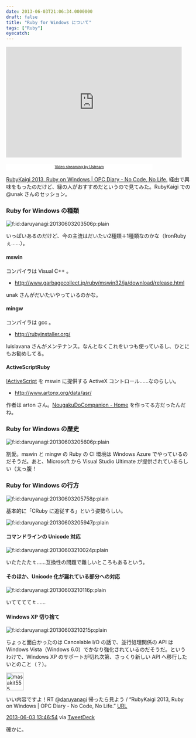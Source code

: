 ```yaml
---
date: 2013-06-03T21:06:34.0000000
draft: false
title: "Ruby for Windows について"
tags: ["Ruby"]
eyecatch: 
---
```

<p><iframe width="480" height="302" src="http://www.ustream.tv/embed/recorded/33569275?v=3&amp;wmode=direct" scrolling="no" frameborder="0" style="border: 0px none transparent;">    </iframe><br />
<br /><a href="http://www.ustream.tv/" style="padding: 2px 0px 4px; width: 400px; background: #ffffff; display: block; color: #000000; font-weight: normal; font-size: 10px; text-decoration: underline; text-align: center;" target="_blank">Video streaming by Ustream</a></p><p><a href="http://opcdiary.net/?p=26717">RubyKaigi 2013, Ruby on Windows | OPC Diary - No Code, No Life.</a> 経由で興味をもったのだけど、緑の人がおすすめだというので見てみた。RubyKaigi での @unak さんのセッション。</p>


<div class="section">
<h3>Ruby for Windows の種類</h3>
<p><span itemscope itemtype="http://schema.org/Photograph"><img src="20130603203506.png" alt="f:id:daruyanagi:20130603203506p:plain" title="f:id:daruyanagi:20130603203506p:plain" class="hatena-fotolife" itemprop="image"></span></p><p>いっぱいあるのだけど、今の主流はだいたい2種類＋1種類なのかな（IronRubyぇ……）。</p>

<div class="section">
<h4>mswin</h4>
<p>コンパイラは Visual C++ 。</p>

<ul>
<li><a href="http://www.garbagecollect.jp/ruby/mswin32/ja/download/release.html">http://www.garbagecollect.jp/ruby/mswin32/ja/download/release.html</a></li>
</ul><p>unak さんがだいたいやっているのかな。</p>

</div>
<div class="section">
<h4>mingw</h4>
<p>コンパイラは gcc 。</p>

<ul>
<li><a href="http://rubyinstaller.org/">http://rubyinstaller.org/</a></li>
</ul><p>luislavana さんがメンテナンス。なんとなくこれをいつも使っているし、ひとにもお勧めしてる。</p>

</div>
<div class="section">
<h4>ActiveScriptRuby</h4>
<p><a href="http://msdn.microsoft.com/ja-jp/library/cc409804.aspx">IActiveScript</a> を mswin に提供する ActiveX コントロール……なのらしい。</p>

<ul>
<li><a href="http://www.artonx.org/data/asr/">http://www.artonx.org/data/asr/</a></li>
</ul><p>作者は arton さん。<a href="http://nougakudo.codeplex.com/">NougakuDoCompanion - Home</a> を作ってる方だったんだね。</p>

</div>
</div>
<div class="section">
<h3>Ruby for Windows の歴史</h3>
<p><span itemscope itemtype="http://schema.org/Photograph"><img src="20130603205606.png" alt="f:id:daruyanagi:20130603205606p:plain" title="f:id:daruyanagi:20130603205606p:plain" class="hatena-fotolife" itemprop="image"></span></p><p>割愛。mswin と mingw の Ruby の CI 環境は Windows Azure でやっているのだそうだ。あと、Microsoft から Visual Studio Ultimate が提供されているらしい（太っ腹！</p>

</div>
<div class="section">
<h3>Ruby for Windows の行方</h3>
<p><span itemscope itemtype="http://schema.org/Photograph"><img src="20130603205758.png" alt="f:id:daruyanagi:20130603205758p:plain" title="f:id:daruyanagi:20130603205758p:plain" class="hatena-fotolife" itemprop="image"></span></p><p>基本的に「CRuby に追従する」という姿勢らしい。</p><p><span itemscope itemtype="http://schema.org/Photograph"><img src="20130603205947.png" alt="f:id:daruyanagi:20130603205947p:plain" title="f:id:daruyanagi:20130603205947p:plain" class="hatena-fotolife" itemprop="image"></span></p>

<div class="section">
<h4>コマンドラインの Unicode 対応</h4>
<p><span itemscope itemtype="http://schema.org/Photograph"><img src="20130603210024.png" alt="f:id:daruyanagi:20130603210024p:plain" title="f:id:daruyanagi:20130603210024p:plain" class="hatena-fotolife" itemprop="image"></span></p><p>いたたたたｔ……互換性の問題で難しいところもあるという。</p>

</div>
<div class="section">
<h4>そのほか、Unicode 化が漏れている部分への対応</h4>
<p><span itemscope itemtype="http://schema.org/Photograph"><img src="20130603210116.png" alt="f:id:daruyanagi:20130603210116p:plain" title="f:id:daruyanagi:20130603210116p:plain" class="hatena-fotolife" itemprop="image"></span></p><p>いててててｔ……</p>

</div>
<div class="section">
<h4>Windows XP 切り捨て</h4>
<p><span itemscope itemtype="http://schema.org/Photograph"><img src="20130603210215.png" alt="f:id:daruyanagi:20130603210215p:plain" title="f:id:daruyanagi:20130603210215p:plain" class="hatena-fotolife" itemprop="image"></span></p><p>ちょっと面白かったのは Cancelable I/O の話で、並行処理関係の API は Windows Vista（Windows 6.0）でかなり強化されているのだそうだ。というわけで、Windows XP のサポートが切れ次第、さっくり新しい API へ移行したいとのこと（？）。</p><p><div class="twitter-detail twitter-detail-left"><div class="twitter-detail-user"><a class="twitter-user-screen-name" href="http://twitter.com/masakit555"><img src="http://a0.twimg.com/profile_images/1383543730/yama2_normal.jpeg" alt="masakit555" height="48" width="48"></a></div><div class="twitter-detail-tweet"><p class="twitter-detail-text">      いい内容ですよ！RT @<a class="twitter-user-screen-name" href="http://twitter.com/daruyanagi" target="_top">daruyanagi</a> 帰ったら見よう / “RubyKaigi 2013, Ruby on Windows | OPC Diary - No Code, No Life.” <a class="twitter-tweet-url" href="http://t.co/BBuIa7l6Sa" target="_top"><span>URL</span></a></p><p class="twitter-detail-info"><a href="http://twitter.com/masakit555/status/341415673139961856" class="twitter-detail-info-permalink"><span class="twitter-detail-info-date">2013-06-03</span> <span class="twitter-detail-info-time">13:46:54</span></a> <span class="twitter-detail-info-source">via <a href="http://www.tweetdeck.com" rel="nofollow">TweetDeck</a></span></p></div></div></p><p>確かに。</p>

</div>
</div>